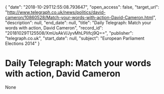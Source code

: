 {
  "date": "2018-10-29T12:55:08.793647", 
  "open_access": false, 
  "target_url": "http://www.telegraph.co.uk/news/politics/david-cameron/10860528/Match-your-words-with-action-David-Cameron.html", 
  "description": null, 
  "end_date": null, 
  "title": "Daily Telegraph: Match your words with action, David Cameron", 
  "record_id": "20181029T125508/XmUsAkV/JyvMhLPIifcj9Q==", 
  "publisher": "telegraph.co.uk", 
  "start_date": null, 
  "subject": "European Parliament Elections 2014"
}

# Daily Telegraph: Match your words with action, David Cameron

None